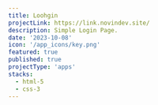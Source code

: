 ```yaml
---
title: Loohgin
projectLink: https://link.novindev.site/
description: Simple Login Page.
date: '2023-10-08'
icon: '/app_icons/key.png'
featured: true
published: true
projectType: 'apps'
stacks:
  - html-5
  - css-3
---
```

